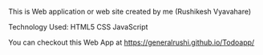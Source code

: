This is Web application or web site created by me (Rushikesh Vyavahare)

Technology Used:
  HTML5
  CSS
  JavaScript

You can checkout this Web App at https://generalrushi.github.io/Todoapp/
